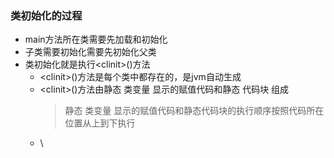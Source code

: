 ### 类初始化的过程
  + main方法所在类需要先加载和初始化
  + 子类需要初始化需要先初始化父类
  + 类初始化就是执行\<clinit>()方法
    * \<clinit>()方法是每个类中都存在的，是jvm自动生成
    * \<clinit>()方法由静态 类变量 显示的赋值代码和静态 代码块 组成
      > 静态 类变量 显示的赋值代码和静态代码块的执行顺序按照代码所在位置从上到下执行
    * \
